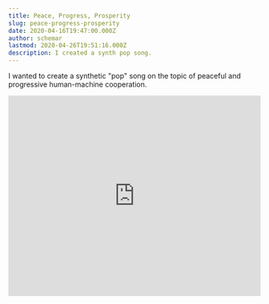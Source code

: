 ```yaml
---
title: Peace, Progress, Prosperity
slug: peace-progress-prosperity
date: 2020-04-16T19:47:00.000Z
author: schemar
lastmod: 2020-04-26T19:51:16.000Z
description: I created a synth pop song.
---
```


I wanted to create a synthetic "pop" song on the topic of peaceful and progressive human-machine cooperation.

<iframe scrolling="no" src="https://w.soundcloud.com/player/?visual=true&amp;url=https%3A%2F%2Fapi.soundcloud.com%2Ftracks%2F800197213&amp;show_artwork=true" width="100%" height="400" frameborder="no"></iframe>
